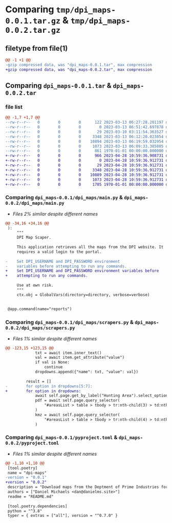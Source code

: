 # Comparing `tmp/dpi_maps-0.0.1.tar.gz` & `tmp/dpi_maps-0.0.2.tar.gz`

## filetype from file(1)

```diff
@@ -1 +1 @@
-gzip compressed data, was "dpi_maps-0.0.1.tar", max compression
+gzip compressed data, was "dpi_maps-0.0.2.tar", max compression
```

## Comparing `dpi_maps-0.0.1.tar` & `dpi_maps-0.0.2.tar`

### file list

```diff
@@ -1,7 +1,7 @@
--rw-r--r--   0        0        0      122 2023-03-13 06:27:28.201197 dpi_maps-0.0.1/README.md
--rw-r--r--   0        0        0        0 2023-03-13 06:51:42.697878 dpi_maps-0.0.1/dpi_maps/__init__.py
--rw-r--r--   0        0        0       29 2023-03-10 03:11:54.363527 dpi_maps-0.0.1/dpi_maps/__main__.py
--rw-r--r--   0        0        0     3348 2023-03-13 06:12:20.023854 dpi_maps-0.0.1/dpi_maps/main.py
--rw-r--r--   0        0        0    10894 2023-03-13 06:19:59.032954 dpi_maps-0.0.1/dpi_maps/scrapers.py
--rw-r--r--   0        0        0     1073 2023-03-13 06:09:33.385805 dpi_maps-0.0.1/pyproject.toml
--rw-r--r--   0        0        0      861 1970-01-01 00:00:00.000000 dpi_maps-0.0.1/PKG-INFO
+-rw-r--r--   0        0        0      966 2023-04-28 10:59:36.908731 dpi_maps-0.0.2/README.md
+-rw-r--r--   0        0        0        0 2023-04-28 10:59:36.912731 dpi_maps-0.0.2/dpi_maps/__init__.py
+-rw-r--r--   0        0        0       29 2023-04-28 10:59:36.912731 dpi_maps-0.0.2/dpi_maps/__main__.py
+-rw-r--r--   0        0        0     3348 2023-04-28 10:59:36.912731 dpi_maps-0.0.2/dpi_maps/main.py
+-rw-r--r--   0        0        0    10889 2023-04-28 10:59:36.912731 dpi_maps-0.0.2/dpi_maps/scrapers.py
+-rw-r--r--   0        0        0     1073 2023-04-28 10:59:36.912731 dpi_maps-0.0.2/pyproject.toml
+-rw-r--r--   0        0        0     1705 1970-01-01 00:00:00.000000 dpi_maps-0.0.2/PKG-INFO
```

### Comparing `dpi_maps-0.0.1/dpi_maps/main.py` & `dpi_maps-0.0.2/dpi_maps/main.py`

 * *Files 2% similar despite different names*

```diff
@@ -34,16 +34,16 @@
 ):
     """
     DPI Map Scaper.
 
     This application retrieves all the maps from the DPI website. It
     requires a valid login to the portal.
 
-    Set DPI_USERNAME and DPI_PASSWORD environment
-    variables before attempting to run any commands.
+    Set DPI_USERNAME and DPI_PASSWORD environment variables before
+    attempting to run any commands.
 
     Use at own risk.
     """
     ctx.obj = GlobalVars(directory=directory, verbose=verbose)
 
 
 @app.command(name="reports")
```

### Comparing `dpi_maps-0.0.1/dpi_maps/scrapers.py` & `dpi_maps-0.0.2/dpi_maps/scrapers.py`

 * *Files 1% similar despite different names*

```diff
@@ -123,15 +123,15 @@
             txt = await item.inner_text()
             val = await item.get_attribute("value")
             if val is None:
                 continue
             dropdowns.append({"name": txt, "value": val})
 
         result = []
-        for option in dropdowns[5:7]:
+        for option in dropdowns:
             await self.page.get_by_label("Hunting Area").select_option(option.get("name"))
             pdf = await self.page.query_selector(
                 "#areasList > table > tbody > tr:nth-child(3) > td:nth-child(1) > a"
             )
             kmz = await self.page.query_selector(
                 "#areasList > table > tbody > tr:nth-child(4) > td:nth-child(1) > a"
             )
```

### Comparing `dpi_maps-0.0.1/pyproject.toml` & `dpi_maps-0.0.2/pyproject.toml`

 * *Files 1% similar despite different names*

```diff
@@ -1,10 +1,10 @@
 [tool.poetry]
 name = "dpi-maps"
-version = "0.0.1"
+version = "0.0.2"
 description = "Download maps from the Deptment of Prime Industries for use in R license activites."
 authors = ["Daniel Michaels <dan@danielms.site>"]
 readme = "README.md"
 
 [tool.poetry.dependencies]
 python = "^3.8"
 typer = { extras = ["all"], version = "^0.7.0" }
```

